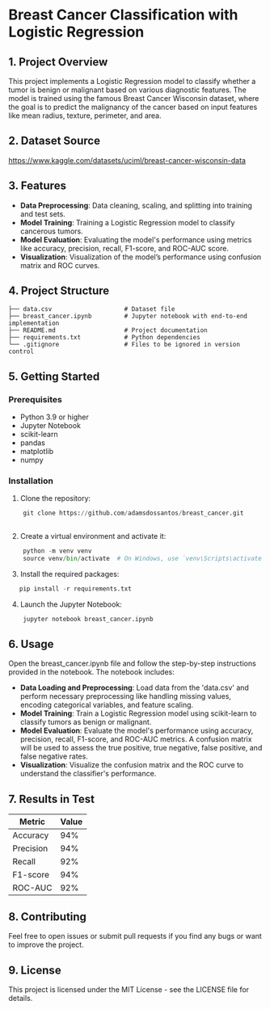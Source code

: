 # Breast Cancer Classification with Logistic Regression 

## 1. Project Overview

This project implements a Logistic Regression model to classify whether a tumor is benign or malignant based on various diagnostic features. The model is trained using the famous Breast Cancer Wisconsin dataset, where the goal is to predict the malignancy of the cancer based on input features like mean radius, texture, perimeter, and area.


## 2. Dataset Source

https://www.kaggle.com/datasets/uciml/breast-cancer-wisconsin-data

## 3. Features
- **Data Preprocessing**: Data  cleaning, scaling, and splitting into training and test sets.
- **Model Training**: Training a Logistic Regression model to classify cancerous tumors.
- **Model Evaluation**: Evaluating the model's performance using metrics like accuracy, precision, recall, F1-score, and ROC-AUC score.
- **Visualization**: Visualization of the model’s performance using confusion matrix and ROC curves.



## 4. Project Structure
    ├── data.csv                    # Dataset file 
    ├── breast_cancer.ipynb         # Jupyter notebook with end-to-end implementation
    ├── README.md                   # Project documentation
    ├── requirements.txt            # Python dependencies
    └── .gitignore                  # Files to be ignored in version control

## 5. Getting Started

### Prerequisites
- Python 3.9 or higher
- Jupyter Notebook
- scikit-learn
- pandas
- matplotlib
- numpy

### Installation
1. Clone the repository:

```python
    git clone https://github.com/adamsdossantos/breast_cancer.git
    
```
2. Create a virtual environment and activate it:
```python
    python -m venv venv
    source venv/bin/activate  # On Windows, use `venv\Scripts\activate`
```

3. Install the required packages:
```python
   pip install -r requirements.txt
```

4. Launch the Jupyter Notebook:
```python
    jupyter notebook breast_cancer.ipynb
```
## 6. Usage

Open the breast_cancer.ipynb file and follow the step-by-step instructions provided in the notebook. The notebook includes:

- **Data Loading and Preprocessing**: Load data from the 'data.csv' and perform necessary preprocessing like handling missing values, encoding categorical variables, and feature scaling.
- **Model Training**: Train a Logistic Regression model using scikit-learn to classify tumors as benign or malignant.
- **Model Evaluation**:  Evaluate the model's performance using accuracy, precision, recall, F1-score, and ROC-AUC metrics. A confusion matrix will be used to assess the true positive, true negative, false positive, and false negative rates.
- **Visualization**:  Visualize the confusion matrix and the ROC curve to understand the classifier's performance.


## 7. Results in Test

| Metric    |  Value |
|-----------|--------|
| Accuracy  |  94%   |
| Precision	 |  94%   |
| Recall   | 92%|
| F1-score |    94%|
|ROC-AUC | 92% |




## 8. Contributing

Feel free to open issues or submit pull requests if you find any bugs or want to improve the project.

## 9. License

This project is licensed under the MIT License - see the LICENSE file for details.







